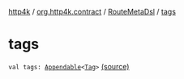 [http4k](../../index.md) / [org.http4k.contract](../index.md) / [RouteMetaDsl](index.md) / [tags](./tags.md)

# tags

`val tags: `[`Appendable`](../../org.http4k.util/-appendable/index.md)`<`[`Tag`](../-tag/index.md)`>` [(source)](https://github.com/http4k/http4k/blob/master/http4k-contract/src/main/kotlin/org/http4k/contract/routeMeta.kt#L19)